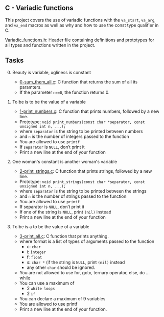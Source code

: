 ## C - Variadic functions

This project covers the use of variadic functions with the `va_start`, `va_arg`, and `va_end` macros as well as why and how to use the const type qualifier in C.

[Variadic_functions.h](https://github.com/Callistus25/alx-low_level_programming/blob/master/0x10-variadic_functions/variadic_functions.h): Header file containing definitions and prototypes for all types and functions written in the project.


## Tasks

0. Beauty is variable, ugliness is constant

	- [0-sum_them_all.c](https://github.com/Callistus25/alx-low_level_programming/blob/master/0x10-variadic_functions/0-sum_them_all.c): C function that returns the sum of all its paramters.
	- If the parameter `n==0`, the function returns 0.

1. To be is to be the value of a variable

	- [1-print_numbers.c](https://github.com/Callistus25/alx-low_level_programming/blob/master/0x10-variadic_functions/1-print_numbers.c): C function that prints numbers, followed by a new line.
	- Prototype: `void print_numbers(const char *separator, const unsigned int n, ...);`
	- where `separator` is the string to be printed between numbers
	- and `n` is the number of integers passed to the function
	- You are allowed to use `printf`
	- If `separator` is `NULL`, don’t print it
	- Print a new line at the end of your function

2. One woman's constant is another woman's variable

	- [2-print_strings.c](https://github.com/Callistus25/alx-low_level_programming/blob/master/0x10-variadic_functions/2-print_strings.c): C function that prints strings, followed by a new line.
	- Prototype: `void print_strings(const char *separator, const unsigned int n, ...);`
	- where `separator` is the string to be printed between the strings
	- and `n` is the number of strings passed to the function
	- You are allowed to use `printf`
	- If separator is `NULL`, don’t print it
	- If one of the string is `NULL`, print `(nil)` instead
	- Print a new line at the end of your function

3. To be is a to be the value of a variable

	- [3-print_all.c](https://github.com/Callistus25/alx-low_level_programming/blob/master/0x10-variadic_functions/3-print_all.c): C function that prints anything.
	- where format is a list of types of arguments passed to the function
		- c: `char`
		- i: `integer`
		- f: `float`
		- s: `char *` (if the string is `NULL`, print `(nil)` instead
		- any other `char` should be ignored.
	- You are not allowed to use for, goto, ternary operator, else, do ... while
	- You can use a maximum of
		- 2 `while loops`
		- 2 `if`
	- You can declare a maximum of 9 variables
	- You are allowed to use printf
	- Print a new line at the end of your function.


